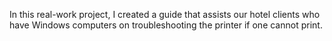 In this real-work project, I created a guide that assists our hotel clients who have Windows computers on troubleshooting the printer if one cannot print.
